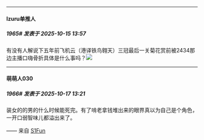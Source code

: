 ﻿
*****

####  Izuru单推人  
##### 1965#       发表于 2025-10-15 13:57

有没有人解说下五年前飞机云（港译铁鸟翱天）三冠最后一关菊花赏前被2434那边主播口嗨骨折具体是什么事吗？<img src="https://static.stage1st.com/image/smiley/face2017/009.gif" referrerpolicy="no-referrer">

*****

####  萌萌人030  
##### 1966#       发表于 2025-10-17 13:21

装女的的男的什么时候能死完。有了啃老拿钱堆出来的眼界真以为自己是个角色，一开口弱智味儿都溢出来了。

—— 来自 [S1Fun](https://s1fun.koalcat.com)

